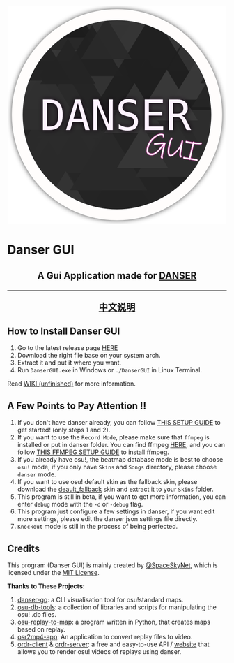 <p align="center">
  <img width="500px" src="assets/danser-gui.png"/>
</p>

# Danser GUI

<h2 align="center">A Gui Application made for <a href="https://github.com/Wieku/danser-go">DANSER</a>
<hr>

[中文说明](README-zh.md)

## How to Install Danser GUI

1. Go to the latest release page [HERE](https://github.com/spaceskynet/danser-gui/releases/latest)
2. Download the right file base on your system arch.
3. Extract it and put it where you want.
4. Run `DanserGUI.exe` in Windows or `./DanserGUI` in Linux Terminal.

Read [WIKI (unfinished)](https://github.com/spaceskynet/danser-gui/wiki) for more information.

## A Few Points to Pay Attention !!

1. If you don't have danser already, you can follow [THIS SETUP GUIDE](https://github.com/Wieku/danser-go/wiki/Setup-Guide) to get started! (only steps 1 and 2).
2. If you want to use the `Record Mode`, please make sure that `ffmpeg` is installed or put in danser folder. You can find ffmpeg [HERE](https://github.com/BtbN/FFmpeg-Builds/releases/), and you can follow [THIS FFMPEG SETUP GUIDE](https://github.com/Wieku/danser-go/wiki/FFmpeg) to install ffmpeg.
3. If you already have osu!, the beatmap database mode is best to choose `osu!` mode, if you only have `Skins` and `Songs` directory, please choose `danser` mode.
4. If you want to use osu! default skin as the fallback skin, please download the [deault_fallback](https://cdn.jsdelivr.net/gh/spaceskynet/git-cloud@master/osu!/Skins/default_fallback.osk) skin and extract it to your `Skins` folder.
5. This program is still in beta, if you want to get more information, you can enter `debug` mode with the `-d` or `-debug` flag.
6. This program just configure a few settings in danser, if you want edit more settings, please edit the danser json settings file directly.
7. `Knockout` mode is still in the process of being perfected.

## Credits

This program (Danser GUI) is mainly created by [@SpaceSkyNet](https://github.com/spaceskynet), which is licensed under the [MIT License](./LICENSE).

**Thanks to These Projects:**

1. [danser-go](https://github.com/Wieku/danser-go): a CLI visualisation tool for osu!standard maps.
2. [osu-db-tools]( https://github.com/jaasonw/osu-db-tools): a collection of libraries and scripts for manipulating the osu! .db files.
3. [osu-replay-to-map](https://github.com/spawn18/osu-replay-to-map): a program written in Python, that creates maps based on replay.
4. [osr2mp4-app](https://github.com/uyitroa/osr2mp4-app): An application to convert replay files to video.
5. [ordr-client](https://github.com/MasterIO02/ordr-client) & [ordr-server](https://github.com/MasterIO02/ordr-server): a free and easy-to-use API / [website](https://ordr.issou.best/) that allows you to render osu! videos of replays using danser.